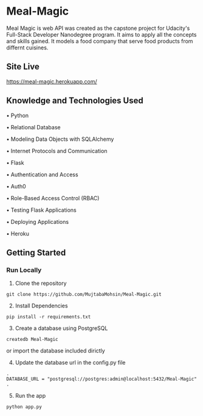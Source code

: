 # Meal-Magic
Meal Magic is web API was created as the capstone project for Udacity's Full-Stack Developer Nanodegree program. It aims to apply all the concepts and skills gained.
It models a food company that serve food products from differnt cuisines. 

## Site Live
https://meal-magic.herokuapp.com/

## Knowledge and Technologies Used
• Python

• Relational Database

• Modeling Data Objects with SQLAlchemy

• Internet Protocols and Communication

• Flask 

• Authentication and Access

• Auth0

• Role-Based Access Control (RBAC)

• Testing Flask Applications

• Deploying Applications

• Heroku

## Getting Started
### Run Locally
1.	Clone the repository
```
git clone https://github.com/MujtabaMohsin/Meal-Magic.git
```

2.	Install Dependencies
```
pip install -r requirements.txt
```

3.	Create a database using PostgreSQL
```
createdb Meal-Magic
```
or import the database included dirictly

4.	Update the database url in the config.py file
```
.
DATABASE_URL = "postgresql://postgres:admin@localhost:5432/Meal-Magic"
.
```

5.	Run the app
```
python app.py
```

